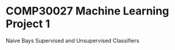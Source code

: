 COMP30027 Machine Learning Project 1
===================================
Naive Bays Supervised and Unsupervised Classifiers
